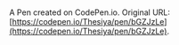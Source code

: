 # 

A Pen created on CodePen.io. Original URL: [https://codepen.io/Thesiya/pen/bGZJzLe](https://codepen.io/Thesiya/pen/bGZJzLe).

